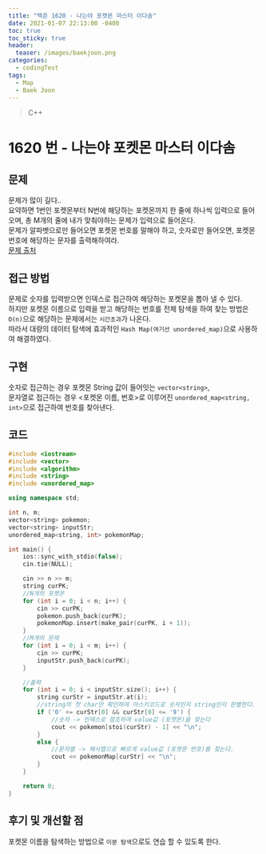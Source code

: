 ```yaml
---
title: "백준 1620 - 나는야 포켓몬 마스터 이다솜"
date: 2021-01-07 22:13:00 -0400
toc: true
toc_sticky: true
header:
  teaser: /images/baekjoon.png
categories:
  - codingTest
tags:
  - Map
  - Baek Joon
---
```


> C++

# 1620 번 - 나는야 포켓몬 마스터 이다솜

## 문제

문제가 많이 길다..  
요약하면 1번인 포켓몬부터 N번에 해당하는 포켓몬까지 한 줄에 하나씩 입력으로 들어오며, 총 M개의 줄에 내가 맞춰야하는 문제가 입력으로 들어온다.  
문제가 알파벳으로만 들어오면 포켓몬 번호를 말해야 하고, 숫자로만 들어오면, 포켓몬 번호에 해당하는 문자를 출력해하여라.  
[문제 출처](https://www.acmicpc.net/problem/1620)

## 접근 방법

문제로 숫자를 입력받으면 인덱스로 접근하여 해당하는 포켓몬을 뽑아 낼 수 있다.  
하지만 포켓몬 이름으로 입력을 받고 해당하는 번호를 전체 탐색을 하여 찾는 방법은 `O(n)`으로 해당하는 문제에서는 `시간초과`가 나온다.  
따라서 대량의 데이터 탐색에 효과적인 `Hash Map(여기선 unordered_map)`으로 사용하여 해결하였다.

## 구현

숫자로 접근하는 경우 포켓몬 String 값이 들어잇는 `vector<string>`,  
문자열로 접근하는 경우 <포켓몬 이름, 번호>로 이루어진 `unordered_map<string, int>`으로 접근하여 번호를 찾아낸다.

## 코드

```c++
#include <iostream>
#include <vector>
#include <algorithm>
#include <string>
#include <unordered_map>

using namespace std;

int n, m;
vector<string> pokemon;
vector<string> inputStr;
unordered_map<string, int> pokemonMap;

int main() {
	ios::sync_with_stdio(false);
	cin.tie(NULL);

	cin >> n >> m;
	string curPK;
	//N개의 포켓몬
	for (int i = 0; i < n; i++) {
		cin >> curPK;
		pokemon.push_back(curPK);
		pokemonMap.insert(make_pair(curPK, i + 1));
	}
	//M개의 문제
	for (int i = 0; i < m; i++) {
		cin >> curPK;
		inputStr.push_back(curPK);
	}

	//출력
	for (int i = 0; i < inputStr.size(); i++) {
		string curStr = inputStr.at(i);
		//string의 첫 char만 확인하여 아스키코드로 숫자인지 string인지 판별한다.
		if ('0' <= curStr[0] && curStr[0] <= '9') {
			//숫자 -> 인덱스로 참조하여 value값 (포켓몬)을 찾는다
			cout << pokemon[stoi(curStr) - 1] << "\n";
		}
		else {
			//문자열 -> 해시맵으로 빠르게 value값 (포켓몬 번호)를 찾는다.
			cout << pokemonMap[curStr] << "\n";
		}
	}

	return 0;
}
```

## 후기 및 개선할 점

포켓몬 이름을 탐색하는 방법으로 `이분 탐색`으로도 연습 할 수 있도록 한다.
